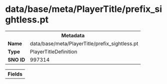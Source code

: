 <h1>data/base/meta/PlayerTitle/prefix_sightless.pt</h1><table><tr><th colspan="100%">Metadata</th></tr><tr><td><b>Name</b></td><td>data/base/meta/PlayerTitle/prefix_sightless.pt</td></tr><tr><td><b>Type</b></td><td>PlayerTitleDefinition</td></tr><tr><td><b>SNO ID</b></td><td>997314</td></tr></table>

<table><tr><th colspan="100%">Fields</th></tr></table>

